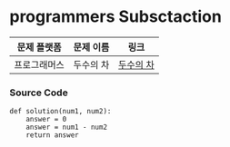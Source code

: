 # programmers Subsctaction

| 문제 플랫폼   | 문제 이름           | 링크                                   |
|---------------|--------------------|----------------------------------------|
| 프로그래머스          | 두수의 차           | [두수의 차](https://school.programmers.co.kr/learn/courses/30/lessons/120803?language=python3) |

### Source Code
```
def solution(num1, num2):
    answer = 0
    answer = num1 - num2
    return answer
```
